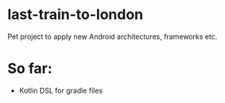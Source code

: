 # last-train-to-london
Pet project to apply new Android architectures, frameworks etc.

# So far:

* Kotlin DSL for gradle files
